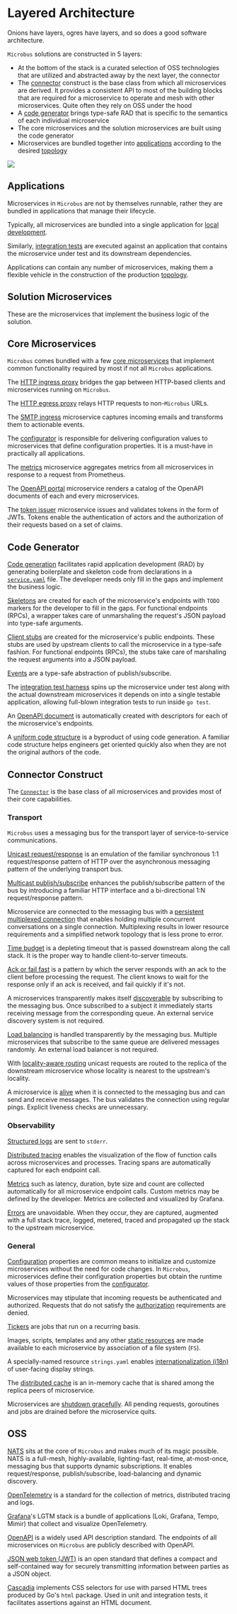 # Layered Architecture

Onions have layers, ogres have layers, and so does a good software architecture.

`Microbus` solutions are constructed in 5 layers:

* At the bottom of the stack is a curated selection of OSS technologies that are utilized and abstracted away by the next layer, the connector
* The [connector](../blocks/structure/connector.md) construct is the base class from which all microservices are derived. It provides a consistent API to most of the building blocks that are required for a microservice to operate and mesh with other microservices. Quite often they rely on OSS under the hood
* A [code generator](../blocks/codegen.md) brings type-safe RAD that is specific to the semantics of each individual microservice
* The core microservices and the solution microservices are built using the code generator
* Microservices are bundled together into [applications](../structure/application.md) according to the desired [topology](../blocks/topology.md)

<p></p>
<img src="./layers-1.drawio.svg">
<p></p>

## Applications

Microservices in `Microbus` are not by themselves runnable, rather they are bundled in applications that manage their lifecycle.

Typically, all microservices are bundled into a single application for [local development](../tech/local-dev.md).

Similarly, [integration tests](../blocks/integration-testing.md) are executed against an application that contains the microservice under test and its downstream dependencies.

Applications can contain any number of microservices, making them a flexible vehicle in the construction of the production [topology](../blocks/topology.md).

## Solution Microservices

These are the microservices that implement the business logic of the solution.

## Core Microservices

`Microbus` comes bundled with a few [core microservices](../structure/coreservices.md) that implement common functionality required by most if not all `Microbus` applications.

The [HTTP ingress proxy](../structure/coreservices-httpingress.md) bridges the gap between HTTP-based clients and microservices running on `Microbus`.

The [HTTP egress proxy](../structure/coreservices-httpegress.md) relays HTTP requests to non-`Microbus` URLs.

The [SMTP ingress](../structure/coreservices-smtpingress.md) microservice captures incoming emails and transforms them to actionable events.

The [configurator](../structure/coreservices-configurator.md) is responsible for delivering configuration values to microservices that define configuration properties. It is a must-have in practically all applications.

The [metrics](../structure/coreservices-metrics.md) microservice aggregates metrics from all microservices in response to a request from Prometheus.

The [OpenAPI portal](../structure/coreservices-openapiportal.md) microservice renders a catalog of the OpenAPI documents of each and every microservices.

The [token issuer](../structure/coreservices-tokenissuer.md) microservice issues and validates tokens in the form of JWTs. Tokens enable the authentication of actors and the authorization of their requests based on a set of claims.

## Code Generator

[Code generation](../blocks/codegen.md) facilitates rapid application development (RAD) by generating boilerplate and skeleton code from declarations in a [`service.yaml`](../tech/service-yaml.md) file. The developer needs only fill in the gaps and implement the business logic.

[Skeletons](../blocks/skeleton-code.md) are created for each of the microservice's endpoints with `TODO` markers for the developer to fill in the gaps. For functional endpoints (RPCs), a wrapper takes care of unmarshaling the request's JSON payload into type-safe arguments.

[Client stubs](../blocks/client-stubs.md) are created for the microservice's public endpoints. These stubs are used by upstream clients to call the microservice in a type-safe fashion. For functional endpoints (RPCs), the stubs take care of marshaling the request arguments into a JSON payload.

[Events](../blocks/events.md) are a type-safe abstraction of publish/subscribe.

The [integration test harness](../blocks/integration-testing.md) spins up the microservice under test along with the actual downstream microservices it depends on into a single testable application, allowing full-blown integration tests to run inside `go test`.

An [OpenAPI document](../blocks/openapi.md) is automatically created with descriptors for each of the microservice's endpoints.

A [uniform code structure](../blocks/uniform-code.md) is a byproduct of using code generation. A familiar code structure helps engineers get oriented quickly also when they are not the original authors of the code.

## Connector Construct

The [`Connector`](../structure/connector.md) is the base class of all microservices and provides most of their core capabilities.

### Transport

`Microbus` uses a messaging bus for the transport layer of service-to-service communications.

[Unicast request/response](../blocks/unicast.md) is an emulation of the familiar synchronous 1:1 request/response pattern of HTTP over the asynchronous messaging pattern of the underlying transport bus.

[Multicast publish/subscribe](../blocks/multicast.md) enhances the publish/subscribe pattern of the bus by introducing a familiar HTTP interface and a bi-directional 1:N request/response pattern.

Microservice are connected to the messaging bus with a [persistent multiplexed connection](../blocks/multiplexed.md) that enables holding multiple concurrent conversations on a single connection. Multiplexing results in lower resource requirements and a simplified network topology that is less prone to error.

[Time budget](../blocks/time-budget.md) is a depleting timeout that is passed downstream along the call stack. It is the proper way to handle client-to-server timeouts.

[Ack or fail fast](../blocks/ack-or-fail.md) is a pattern by which the server responds with an ack to the client before processing the request. The client knows to wait for the response only if an ack is received, and fail quickly if it's not.

A microservices transparently makes itself [discoverable](../blocks/discovery.md) by subscribing to the messaging bus. Once subscribed to a subject it immediately starts receiving message from the corresponding queue. An external service discovery system is not required.

[Load balancing](../blocks/lb.md) is handled transparently by the messaging bus. Multiple microservices that subscribe to the same queue are delivered messages randomly. An external load balancer is not required.

With [locality-aware routing](../blocks/locality-aware-routing.md) unicast requests are routed to the replica of the downstream microservice whose locality is nearest to the upstream's locality.

A microservice is [alive](../blocks/connectivity-liveness-test.md) when it is connected to the messaging bus and can send and receive messages. The bus validates the connection using regular pings. Explicit liveness checks are unnecessary.

### Observability

[Structured logs](../blocks/logging.md) are sent to `stderr`.

[Distributed tracing](../blocks/distrib-tracing.md) enables the visualization of the flow of function calls across microservices and processes. Tracing spans are automatically captured for each endpoint call.

[Metrics](../blocks/metrics.md) such as latency, duration, byte size and count are collected automatically for all microservice endpoint calls. Custom metrics may be defined by the developer. Metrics are collected and visualized by Grafana.

[Errors](../blocks/error-capture.md) are unavoidable. When they occur, they are captured, augmented with a full stack trace, logged, metered, traced and propagated up the stack to the upstream microservice.

### General

[Configuration](../blocks/configuration.md) properties are common means to initialize and customize microservices without the need for code changes. In `Microbus`, microservices define their configuration properties but obtain the runtime values of those properties from the [configurator](../structure/coreservices-configurator.md).

Microservices may stipulate that incoming requests be authenticated and authorized. Requests that do not satisfy the [authorization](../blocks/authorization.md) requirements are denied.

[Tickers](../blocks/tickers.md) are jobs that run on a recurring basis.

Images, scripts, templates and any other [static resources](../blocks/embedded-res.md) are made available to each microservice by association of a file system (`FS`).

A specially-named resource `strings.yaml` enables [internationalization (i18n)](../blocks/i18n.md) of user-facing display strings.

The [distributed cache](../blocks/distrib-cache.md) is an in-memory cache that is shared among the replica peers of microservice.

Microservices are [shutdown gracefully](../blocks/graceful-shutdown.md). All pending requests, goroutines and jobs are drained before the microservice quits.

## OSS

[NATS](https://www.nats.io) sits at the core of `Microbus` and makes much of its magic possible. NATS is a full-mesh, highly-available, lighting-fast, real-time, at-most-once, messaging bus that supports dynamic subscriptions. It enables request/response, publish/subscribe, load-balancing and dynamic discovery.

[OpenTelemetry](https://opentelemetry.io) is a standard for the collection of metrics, distributed tracing and logs.

[Grafana](https://grafana.com)'s LGTM stack is a bundle of applications (Loki, Grafana, Tempo, Mimir) that collect and visualize OpenTelemetry.

[OpenAPI](https://www.openapis.org) is a widely used API description standard. The endpoints of all microservices on `Microbus` are publicly described with OpenAPI.

[JSON web token (JWT)](https://jwt.io/introduction) is an open standard that defines a compact and self-contained way for securely transmitting information between parties as a JSON object.

[Cascadia](https://github.com/andybalholm/cascadia) implements CSS selectors for use with parsed HTML trees produced by Go's `html` package. Used in unit and integration tests, it facilitates assertions against an HTML document. 
